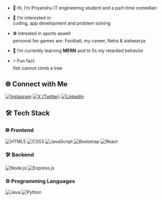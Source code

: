 - 👋 Hi, I’m Priyanshu IT engineering student and a part-time comedian
- 👀 I’m interested in:  
  coding, app development and problem solving
  
- ⚽ Intrested in sports aswell  
    personal fav games are: Football, my career, Neha & aishwarya
  
- 🌱 I’m currently learning <b>MERN</b> and to fix my retarded behavior

- ⚡ Fun fact:  
  fish cannot climb a tree

## 🌐 Connect with Me

[![Instagram](https://img.shields.io/badge/Instagram-E4405F?style=flat&logo=instagram&logoColor=white)](https://www.instagram.com/ct7priyanshu_/)
[![X (Twitter)](https://img.shields.io/badge/Twitter-000000?style=flat&logo=twitter&logoColor=white)](https://twitter.com/_PYNSU_/)
[![LinkedIn](https://img.shields.io/badge/LinkedIn-0077B5?style=flat&logo=linkedin&logoColor=white)](https://www.linkedin.com/in/priyanshu-malusare-83509a1a6/)  


## 🛠 Tech Stack

### 🌐 Frontend
![HTML5](https://img.shields.io/badge/HTML5-E34F26?style=for-the-badge&logo=html5&logoColor=white)
![CSS3](https://img.shields.io/badge/CSS3-1572B6?style=for-the-badge&logo=css3&logoColor=white)
![JavaScript](https://img.shields.io/badge/JavaScript-F7DF1E?style=for-the-badge&logo=javascript&logoColor=black)
![Bootstrap](https://img.shields.io/badge/Bootstrap-563D7C?style=for-the-badge&logo=bootstrap&logoColor=white)
![React](https://img.shields.io/badge/React-61DAFB?style=for-the-badge&logo=react&logoColor=black)

### 🛠 Backend
![Node.js](https://img.shields.io/badge/Node.js-339933?style=for-the-badge&logo=node.js&logoColor=white)
![Express.js](https://img.shields.io/badge/Express.js-000000?style=for-the-badge&logo=express&logoColor=white)

### ⚙️ Programming Languages
![Java](https://img.shields.io/badge/Java-007396?style=for-the-badge&logo=java&logoColor=white)
![Python](https://img.shields.io/badge/Python-3776AB?style=for-the-badge&logo=python&logoColor=white)




<!---
P-N-S-U/P-N-S-U is a ✨ special ✨ repository because its `README.md` (this file) appears on your GitHub profile.
You can click the Preview link to take a look at your changes.
--->
